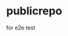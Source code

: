 # publicrepo
for e2e test











































































































































































































































































































































































































































































































































































































































































































































































































































































































































































































































































































































































































































































































































































































































































































































































































































































































































































































































































































































































































































































































































































































































































































































































































































































































































































































































































































































































































































































































































































































































































































































































































































































































































































































































































































































































































































